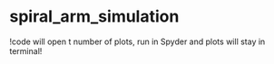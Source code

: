 # spiral_arm_simulation

!code will open t number of plots, run in Spyder and plots will stay in terminal!
